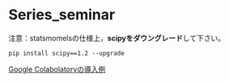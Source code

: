# Series_seminar

注意：statsmomelsの仕様上，**scipyをダウングレード**して下さい。  

`pip install scipy==1.2 --upgrade`

[Google Colabolatoryの導入例](https://ryosuke-okubo.hatenablog.com/entry/2019/05/18/210000)
